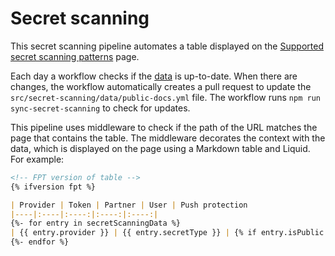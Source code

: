 # Secret scanning

This secret scanning pipeline automates a table displayed on the [Supported secret scanning patterns](https://docs.github.com/code-security/secret-scanning/introduction/supported-secret-scanning-patterns#supported-secrets) page.

Each day a workflow checks if the [data](src/secret-scanning/data/public-docs.yml) is up-to-date. When there are changes, the workflow automatically creates a pull request to update the `src/secret-scanning/data/public-docs.yml` file. The workflow runs `npm run sync-secret-scanning` to check for updates.

This pipeline uses middleware to check if the path of the URL matches the page that contains the table. The middleware decorates the context with the data, which is displayed on the page using a Markdown table and Liquid. For example:

```markdown
<!-- FPT version of table -->
{% ifversion fpt %}

| Provider | Token | Partner | User | Push protection
|----|:----|:----:|:----:|:----:|
{%- for entry in secretScanningData %}
| {{ entry.provider }} | {{ entry.secretType }} | {% if entry.isPublic %}{% octicon "check" aria-label="Supported" %}{% else %}{% octicon "x" aria-label="Unsupported" %}{% endif %} | {% if entry.isPrivateWithGhas %}{% octicon "check" aria-label="Supported" %}{% else %}{% octicon "x" aria-label="Unsupported" %}{% endif %} | {% if entry.hasPushProtection %}{% octicon "check" aria-label="Supported" %}{% else %}{% octicon "x" aria-label="Unsupported" %}{% endif %} |
{%- endfor %}
```

